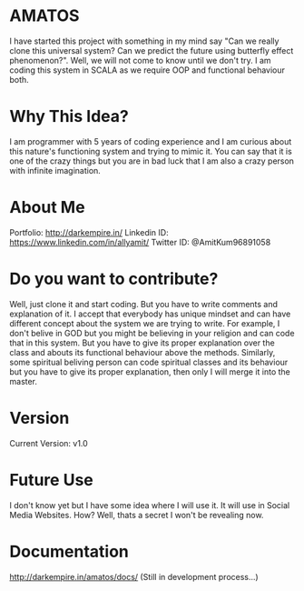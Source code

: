 # AMATOS
I have started this project with something in my mind say "Can we really clone this universal system? Can we predict the future using butterfly effect phenomenon?". Well, we will not come to know until we don't try. I am coding this system in SCALA as we require OOP and functional behaviour both.

# Why This Idea?
I am programmer with 5 years of coding experience and I am curious about this nature's functioning system and trying to mimic it. You can say that it is one of the crazy things but you are in bad luck that I am also a crazy person with infinite imagination.

# About Me
Portfolio: http://darkempire.in/
Linkedin ID: https://www.linkedin.com/in/allyamit/
Twitter ID: @AmitKum96891058

# Do you want to contribute?
Well, just clone it and start coding. But you have to write comments and explanation of it. I accept that everybody has unique mindset and can have different concept about the system we are trying to write. For example, I don't belive in GOD but you might be believing in your religion and can code that in this system. But you have to give its proper explanation over the class and abouts its functional behaviour above the methods. Similarly, some spiritual beliving person can code spiritual classes and its behaviour but you have to give its proper explanation, then only I will merge it into the master.

# Version
Current Version: v1.0

# Future Use
I don't know yet but I have some idea where I will use it. It will use in Social Media Websites. How? Well, thats a secret I won't be revealing now.

# Documentation
http://darkempire.in/amatos/docs/ (Still in development process...)
